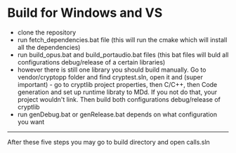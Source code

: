# Build for Windows and VS
* clone the repository
* run fetch_dependencies.bat file
(this will run the cmake which will install all the dependencies)
* run build_opus.bat and build_portaudio.bat files
(this bat files will buld all configurations debug/release of a certain libraries)
* however there is still one library you should build manually. Go to vendor/cryptopp folder and find cryptest.sln, open it and (super important) - go to cryptlib project properties, then  C/C++, then Code generation and set up runtime libraty to MDd. If you not do that, your project wouldn't link. Then build both configurations debug/release of cryptlib
* run genDebug.bat or genRelease.bat depends on what configuration you want
---
After these five steps you may go to build directory and open calls.sln